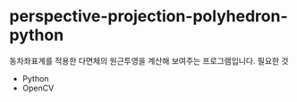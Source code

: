 # perspective-projection-polyhedron-python
동차좌표계를 적용한 다면체의 원근투영을 계산해 보여주는 프로그램입니다.
필요한 것
- Python
- OpenCV
